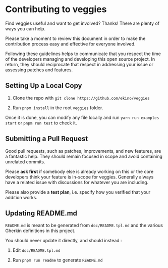 # Contributing to veggies

Find veggies useful and want to get involved? Thanks!
There are plenty of ways you can help.

Please take a moment to review this document in order to make
the contribution process easy and effective for everyone involved.

Following these guidelines helps to communicate that you respect
the time of the developers managing and developing this open source project.
In return, they should reciprocate that respect in addressing your issue or assessing patches and features.

## Setting Up a Local Copy

1. Clone the repo with `git clone https://github.com/ekino/veggies`

2. Run `pnpm install` in the root `veggies` folder.

Once it is done, you can modify any file locally and run `yarn run examples start` or `pnpm run test` to check it.

## Submitting a Pull Request

Good pull requests, such as patches, improvements, and new features, are a fantastic help.
They should remain focused in scope and avoid containing unrelated commits.

Please **ask first** if somebody else is already working on this or the core developers think your feature is in-scope for veggies.
Generally always have a related issue with discussions for whatever you are including.

Please also provide a **test plan**, i.e. specify how you verified that your addition works.

## Updating README.md

`README.md` is meant to be generated from `doc/README.tpl.md` and the various Gherkin definitions in this project.

You should never update it directly, and should instead :

1. Edit `doc/README.tpl.md`

2. Run `pnpm run readme` to generate `README.md`
